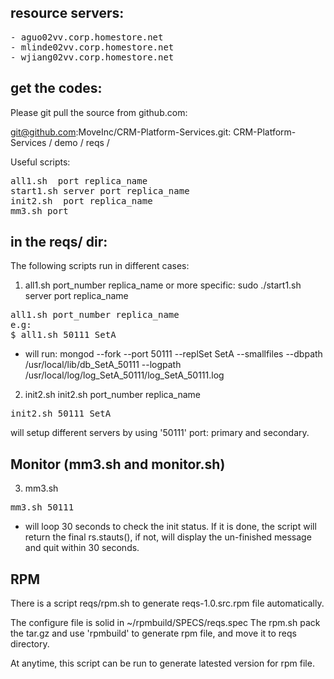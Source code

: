 
## resource servers:
<pre>
- aguo02vv.corp.homestore.net
- mlinde02vv.corp.homestore.net
- wjiang02vv.corp.homestore.net 
</pre>  
  

## get the codes:
Please git pull the source from github.com:


git@github.com:MoveInc/CRM-Platform-Services.git: CRM-Platform-Services / demo / reqs /

Useful scripts:
<pre>
all1.sh  port replica_name 
start1.sh server port replica_name
init2.sh  port replica_name
mm3.sh port
</pre>


## in the reqs/ dir:

The following scripts run in different cases:

1) all1.sh port_number replica_name
or more specific:
sudo ./start1.sh server port replica_name
<pre>
all1.sh port_number replica_name
e.g:
$ all1.sh 50111 SetA
</pre>
- will run:
 mongod --fork --port 50111 --replSet SetA --smallfiles --dbpath /usr/local/lib/db_SetA_50111 --logpath /usr/local/log/log_SetA_50111/log_SetA_50111.log
 

2) init2.sh
init2.sh port_number replica_name
<pre>
init2.sh 50111 SetA
</pre>
will setup different servers by using '50111' port: primary and secondary.
 
## Monitor (mm3.sh and monitor.sh)
3) mm3.sh
<pre>
mm3.sh 50111
</pre>
- will loop 30 seconds to check the init status.
If it is done, the script will return the final rs.stauts(), if not, will display the un-finished message and quit within 30 seconds.

## RPM
There is a script reqs/rpm.sh to generate reqs-1.0.src.rpm file automatically.

The configure file is solid in ~/rpmbuild/SPECS/reqs.spec
The rpm.sh pack the tar.gz and use 'rpmbuild' to generate rpm file, and move it to reqs directory.

At anytime, this script can be run to generate latested version for rpm file.
